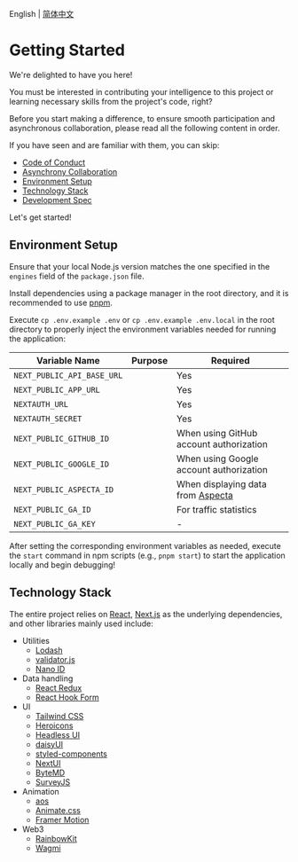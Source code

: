 English | [简体中文](./zh.md)

# Getting Started

We're delighted to have you here!

You must be interested in contributing your intelligence to this project or learning necessary skills from the project's code, right?

Before you start making a difference, to ensure smooth participation and asynchronous collaboration, please read all the following content in order.

If you have seen and are familiar with them, you can skip:

- [Code of Conduct](https://openbuildxyz.github.io/eco/guides/code-of-conduct/)
- [Asynchrony Collaboration](https://github.com/openbuildxyz/.github/blob/main/docs/collaboration/en.md)
- [Environment Setup](#environment-setup)
- [Technology Stack](#technology-stack)
- [Development Spec](../spec/en.md)

Let's get started!

## Environment Setup

Ensure that your local Node.js version matches the one specified in the `engines` field of the `package.json` file.

Install dependencies using a package manager in the root directory, and it is recommended to use [pnpm](https://pnpm.io).

Execute `cp .env.example .env` or `cp .env.example .env.local` in the root directory to properly inject the environment variables needed for running the application:

| Variable Name | Purpose | Required |
| --- | --- | --- |
| `NEXT_PUBLIC_API_BASE_URL` |  | Yes |
| `NEXT_PUBLIC_APP_URL` |  | Yes |
| `NEXTAUTH_URL` |  | Yes |
| `NEXTAUTH_SECRET` |  | Yes |
| `NEXT_PUBLIC_GITHUB_ID` |  | When using GitHub account authorization |
| `NEXT_PUBLIC_GOOGLE_ID` |  | When using Google account authorization |
| `NEXT_PUBLIC_ASPECTA_ID` |  | When displaying data from [Aspecta](https://aspecta.id) |
| `NEXT_PUBLIC_GA_ID` |  | For traffic statistics |
| `NEXT_PUBLIC_GA_KEY` |  | - |

After setting the corresponding environment variables as needed, execute the `start` command in npm scripts (e.g., `pnpm start`) to start the application locally and begin debugging!

## Technology Stack

The entire project relies on [React](https://react.dev/), [Next.js](https://nextjs.org/) as the underlying dependencies, and other libraries mainly used include:

- Utilities
  - [Lodash](https://lodash.com/)
  - [validator.js](https://github.com/validatorjs/validator.js)
  - [Nano ID](https://zelark.github.io/nano-id-cc/)
- Data handling
  - [React Redux](https://react-redux.js.org/)
  - [React Hook Form](https://www.react-hook-form.com/)
- UI
  - [Tailwind CSS](https://tailwindcss.com/)
  - [Heroicons](https://heroicons.com/)
  - [Headless UI](https://headlessui.com/v1)
  - [daisyUI](https://daisyui.com/)
  - [styled-components](https://styled-components.com/)
  - [NextUI](https://nextui.org/)
  - [ByteMD](https://bytemd.js.org/)
  - [SurveyJS](https://surveyjs.io/)
- Animation
  - [aos](https://michalsnik.github.io/aos/)
  - [Animate.css](https://animate.style/)
  - [Framer Motion](https://www.framer.com/motion/)
- Web3
  - [RainbowKit](https://www.rainbowkit.com/)
  - [Wagmi](https://wagmi.sh/)
